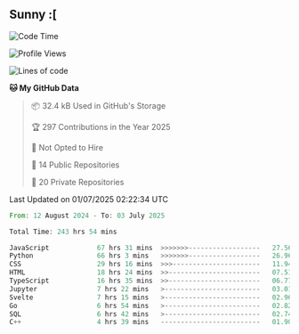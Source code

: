 ## Sunny :[

<!--START_SECTION:waka-->
![Code Time](http://img.shields.io/badge/Code%20Time-244%20hrs%2056%20mins-blue)

![Profile Views](http://img.shields.io/badge/Profile%20Views-4-blue)

![Lines of code](https://img.shields.io/badge/From%20Hello%20World%20I%27ve%20Written-291.6%20thousand%20lines%20of%20code-blue)

**🐱 My GitHub Data** 

> 📦 32.4 kB Used in GitHub's Storage 
 > 
> 🏆 297 Contributions in the Year 2025
 > 
> 🚫 Not Opted to Hire
 > 
> 📜 14 Public Repositories 
 > 
> 🔑 20 Private Repositories 
 > 

 Last Updated on 01/07/2025 02:22:34 UTC
<!--END_SECTION:waka-->

<!--START_SECTION:code-->

```rust
From: 12 August 2024 - To: 03 July 2025

Total Time: 243 hrs 54 mins

JavaScript            67 hrs 31 mins  >>>>>>>------------------   27.56 %
Python                66 hrs 3 mins   >>>>>>>------------------   26.96 %
CSS                   29 hrs 16 mins  >>>----------------------   11.94 %
HTML                  18 hrs 24 mins  >>-----------------------   07.51 %
TypeScript            16 hrs 35 mins  >>-----------------------   06.77 %
Jupyter               7 hrs 22 mins   >------------------------   03.01 %
Svelte                7 hrs 15 mins   >------------------------   02.96 %
Go                    6 hrs 54 mins   >------------------------   02.82 %
SQL                   6 hrs 42 mins   >------------------------   02.74 %
C++                   4 hrs 39 mins   -------------------------   01.90 %
```

<!--END_SECTION:code-->
